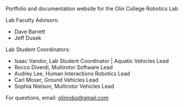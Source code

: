 Portfolio and documentation website for the Olin College Robotics Lab

Lab Faculty Advisors: 
* Dave Barrett
* Jeff Dusek

Lab Student Coordinators:
* Isaac Vandor, Lab Student Coordinator | Aquatic Vehicles Lead
* Rocco Diverdi, Multirotor Software Lead
* Audrey Lee, Human Interactions Robotics Lead
* Carl Moser, Ground Vehicles Lead
* Sophia Nielson, Multirotor Vehicles Lead

For questions, email: olinrobo@gmail.com
